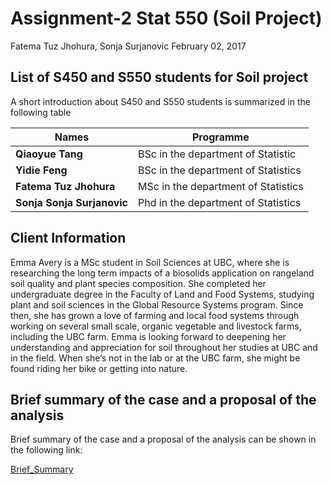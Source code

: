 Assignment-2 Stat 550 (Soil Project)
================
Fatema Tuz Jhohura, Sonja Surjanovic
February 02, 2017

List of S450 and S550 students for Soil project
-----------------------------------------------

A short introduction about S450 and S550 students is summarized in the following table

| Names                      | Programme                           |
|----------------------------|-------------------------------------|
| **Qiaoyue Tang**           | BSc in the department of Statistic  |
| **Yidie Feng**             | BSc in the department of Statistics |
| **Fatema Tuz Jhohura**     | MSc in the department of Statistics |
| **Sonja Sonja Surjanovic** | Phd in the department of Statistics |

Client Information
------------------

Emma Avery is a MSc student in Soil Sciences at UBC, where she is researching the long term impacts of a biosolids application on rangeland soil quality and plant species composition. She completed her undergraduate degree in the Faculty of Land and Food Systems, studying plant and soil sciences in the Global Resource Systems program. Since then, she has grown a love of farming and local food systems through working on several small scale, organic vegetable and livestock farms, including the UBC farm. Emma is looking forward to deepening her understanding and appreciation for soil throughout her studies at UBC and in the field. When she’s not in the lab or at the UBC farm, she might be found riding her bike or getting into nature.

Brief summary of the case and a proposal of the analysis
--------------------------------------------------------

Brief summary of the case and a proposal of the analysis can be shown in the following link:

[Brief\_Summary](https://github.com/fjhohura/Stat550/blob/master/proposal/Brief_summary.md)
